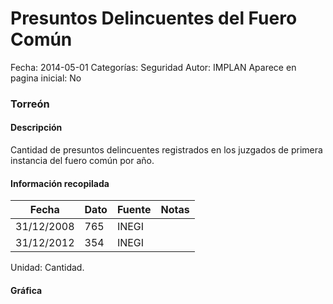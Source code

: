Presuntos Delincuentes del Fuero Común
=====

Fecha: 2014-05-01
Categorías: Seguridad
Autor: IMPLAN
Aparece en pagina inicial: No

### Torreón

#### Descripción

Cantidad de presuntos delincuentes registrados en los juzgados de primera instancia del fuero común por año.

<!-- break -->

#### Información recopilada

<table class="table table-hover table-bordered matriz">
  <thead>
    <tr><th>Fecha</th><th>Dato</th><th>Fuente</th><th>Notas</th></tr>
  </thead>
  <tbody>
    <tr><td class="centrado">31/12/2008</td><td class="derecha">765</td><td>INEGI</td><td></td></tr>
    <tr><td class="centrado">31/12/2012</td><td class="derecha">354</td><td>INEGI</td><td></td></tr>
  </tbody>
</table>

Unidad: Cantidad.

#### Gráfica

<div id="Morrispxfrsuag" class="grafica"></div>
  <script>
  new Morris.Line({
    element: 'Morrispxfrsuag',
    data: [
      { fecha: '2008-12-31', dato: 765 },
      { fecha: '2012-12-31', dato: 354 }
    ],
    xkey: 'fecha',
    ykeys: ['dato'],
    labels: ['Dato'],
    lineColors: ['#FF5B02'],
    xLabelFormat: function(d) {
      return d.getDate()+'/'+(d.getMonth()+1)+'/'+d.getFullYear();
    },
    dateFormat: function (ts) {
      var d = new Date(ts);
      return d.getDate() + '/' + (d.getMonth() + 1) + '/' + d.getFullYear();
    }
  });
  </script>
